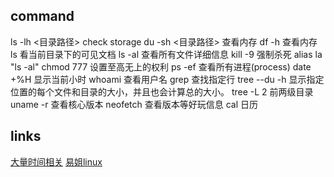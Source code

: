## command
ls -lh <目录路径> check storage
du -sh <目录路径> 查看内存
df -h 查看内存
ls 看当前目录下的可见文档
ls -al 查看所有文件详细信息
kill -9 强制杀死
alias la "ls -al"
chmod 777 设置至高无上的权利
ps -ef 查看所有进程(process)
date +%H 显示当前小时
whoami 查看用户名
grep 查找指定行
tree --du -h  显示指定位置的每个文件和目录的大小，并且也会计算总的大小。
tree -L 2 前两级目录
uname -r 查看核心版本
neofetch 查看版本等好玩信息
cal 日历





## links
[大量时间相关](https://www.jb51.net/jiaoben/297846gya.htm)
[易姐linux](https://www.yuque.com/socialsisteryi)
